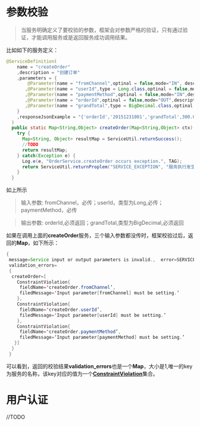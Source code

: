 # 参数校验

> 当服务明确定义了要校验的参数，框架会对参数严格的验证，只有通过验证，才能调用服务或是返回服务成功调用结果。

比如如下的服务定义：

```java
@ServiceDefinition(
    name = "createOrder"
    ,description = "创建订单"
    ,parameters = {
        @Parameter(name = "fromChannel",optinal = false,mode="IN", description = "订单来源")
       ,@Parameter(name = "userId",type = Long.class,optinal = false,mode="IN",description = "订单创建者ID")
       ,@Parameter(name = "paymentMethod",optinal = false,mode="IN",description = "支付方式") 
       ,@Parameter(name = "orderId",optinal = false,mode="OUT",description = "创建成功的订单编号") 
       ,@Parameter(name = "grandTotal",type = BigDecimal.class,optinal = false,mode="OUT",description = "订单总价") 
    }
    ,responseJsonExample = "{'orderId','20151231001','grandTotal',300.00}"
  )
  public static Map<String,Object> createOrder(Map<String,Object> ctx) {
    try {
      Map<String, Object> resultMap = ServiceUtil.returnSuccess();
      //TODO
      return resultMap;
    } catch(Exception e) {
      Log.e(e, "OrderService.createOrder occurs exception.", TAG);
      return ServiceUtil.returnProplem("SERVICE_EXCEPTION", "服务执行发生异常");
    } 
  }
```
如上所示

>输入参数: fromChannel，必传；userId，类型为Long,必传；paymentMethod，必传

>输出参数: orderId,必须返回；grandTotal,类型为BigDecimal,必须返回

如果在调用上面的**createOrder**服务，三个输入参数都没传时，框架校验过后，返回的**Map**，如下所示：

```java
{
 message=Service input or output parameters is invalid.,  error=SERVICE_PARAMETERS_INVALID, 
 validation_errors=
 {
  createOrder=[
    ConstraintViolation{
     fieldName='createOrder.fromChannel’, 
     filedMessage='Input parameter[fromChannel] must be setting.’
    },        
    ConstraintViolation{
     fieldName='createOrder.userId’, 
     filedMessage='Input parameter[userId] must be setting.’
    }, 
    ConstraintViolation{
     fieldName='createOrder.paymentMethod’,      
     filedMessage=‘Input parameter[paymentMethod] must be setting.’
   }]
  }
 }
```
可以看到，返回的校验结果**validation_errors**也是一个**Map**，大小是1,唯一的key为服务的名称，该key对应的值为一个[**ConstraintViolation**](../section_validation/index.md)集合。


# 用户认证

//TODO